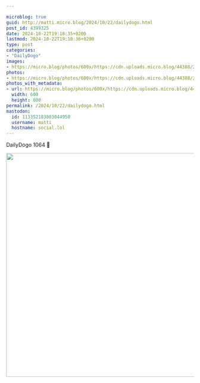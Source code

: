 ```yaml
---

microblog: true
guid: http://matti.micro.blog/2024/10/22/dailydogo.html
post_id: 4399325
date: 2024-10-22T19:10:35+0200
lastmod: 2024-10-22T19:10:36+0200
type: post
categories:
- "DailyDogo"
images:
- https://micro.blog/photos/600x/https://cdn.uploads.micro.blog/44388/2024/9f38f7633ffc4f47b881851c5bd4d6f7.jpg
photos:
- https://micro.blog/photos/600x/https://cdn.uploads.micro.blog/44388/2024/9f38f7633ffc4f47b881851c5bd4d6f7.jpg
photos_with_metadata:
- url: https://micro.blog/photos/600x/https://cdn.uploads.micro.blog/44388/2024/9f38f7633ffc4f47b881851c5bd4d6f7.jpg
  width: 600
  height: 800
permalink: /2024/10/22/dailydogo.html
mastodon:
  id: 113352183803044950
  username: matti
  hostname: social.lol
---
```

DailyDogo 1064 🐶

<img src="/media/uploads/2024/9f38f7633ffc4f47b881851c5bd4d6f7.jpg" width="600" alt="" />
